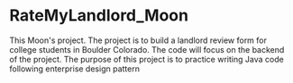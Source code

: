 # RateMyLandlord_Moon
This Moon's project. The project is to build a landlord review form for college students in Boulder Colorado. The code will focus on the backend of the project. The purpose of this project is to practice writing Java code following enterprise design pattern  
